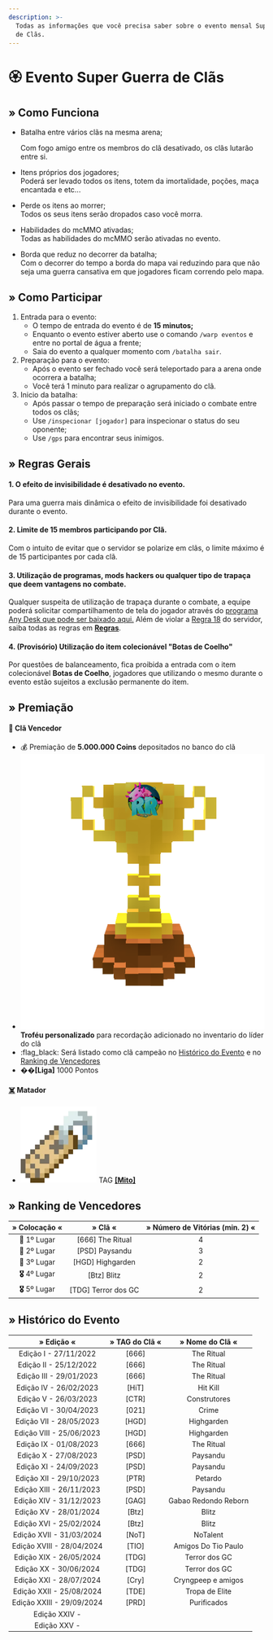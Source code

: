 ```yaml
---
description: >-
  Todas as informações que você precisa saber sobre o evento mensal Super Guerra
  de Clãs.
---
```


# 🏵️ Evento Super Guerra de Clãs

## » Como Funciona

*   Batalha entre vários clãs na mesma arena;

    Com fogo amigo entre os membros do clã desativado, os clãs lutarão entre si.
* Itens próprios dos jogadores;\
  Poderá ser levado todos os itens, totem da imortalidade, poções, maça encantada e etc...
* Perde os itens ao morrer;\
  Todos os seus itens serão dropados caso você morra.
* Habilidades do mcMMO ativadas;\
  Todas as habilidades do mcMMO serão ativadas no evento.
* Borda que reduz no decorrer da batalha;\
  Com o decorrer do tempo a borda do mapa vai reduzindo para que não seja uma guerra cansativa em que jogadores ficam correndo pelo mapa.

## » Como Participar

1. Entrada para o evento:
   * O tempo de entrada do evento é de **15 minutos;**
   * Enquanto o evento estiver aberto use o comando `/warp eventos` e entre no portal de água a frente;
   * Saia do evento a qualquer momento com `/batalha sair`.
2. Preparação para o evento:
   * Após o evento ser fechado você será teleportado para a arena onde ocorrera a batalha;
   * Você terá 1 minuto para realizar o agrupamento do clã.
3. Inicio da batalha:
   * Após passar o tempo de preparação será iniciado o combate entre todos os clãs;
   * Use `/inspecionar [jogador]` para inspecionar o status do seu oponente;
   * Use `/gps` para encontrar seus inimigos.

## » Regras Gerais

#### 1. O efeito de invisibilidade é desativado no evento.

Para uma guerra mais dinâmica o efeito de invisibilidade foi desativado durante o evento.

#### 2. Limite de 15 membros participando por Clã.

Com o intuito de evitar que o servidor se polarize em clãs, o limite máximo é de 15 participantes por cada clã.

#### **3. Utilização de programas, mods hackers ou qualquer tipo de trapaça que deem vantagens no combate.**

Qualquer suspeita de utilização de trapaça durante o combate, a equipe poderá solicitar compartilhamento de tela do jogador através do [programa Any Desk que pode ser baixado aqui.](https://anydesk.com/pt/downloads) Além de violar a [Regra 18](https://wiki.rederevo.com/regras/jogabilidade#01-7) do servidor, saiba todas as regras em [**Regras**](../../regras/).

#### **4. (Provisório) Utilização do item colecionável "Botas de Coelho"**

Por questões de balanceamento, fica proibida a entrada com o item colecionável **Botas de Coelho**, jogadores que utilizando o mesmo durante o evento estão sujeitos a exclusão permanente do item.

## » Premiação

#### 🥇 **Clã Vencedor**

* :moneybag: Premiação de **5.000.000 Coins** depositados no banco do clã
* <img src="../../.gitbook/assets/trofeurevo (2).png" alt="" data-size="line">**Troféu personalizado** para recordação adicionado no inventario do líder do clã
* :flag\_black: Será listado como clã campeão no [Histórico do Evento](evento-super-guerra-de-clas.md#historico-do-evento) e no [Ranking de Vencedores](evento-super-guerra-de-clas.md#undefined)
* �&#xDC8E;**\[Liga]** 1000 Pontos

#### [☠️](https://emojipedia.org/skull-and-crossbones/) **Matador**

* <img src="../../.gitbook/assets/image (14) (1) (2).png" alt="" data-size="line"> TAG [**\[Mito\]**](broken-reference)

## » Ranking de Vencedores

|  » Colocação «  |        » Clã «       | » Número de Vitórias (min. 2) «       |
| :-------------: | :------------------: | :-----------------------------------: |
|   🥇 1º Lugar   |   \[666] The Ritual  |                   4                   |
|   🥈 2º Lugar   |    \[PSD] Paysandu   |                   3                   |
|   🥉 3º Lugar   |   \[HGD] Highgarden  |                   2                   |
| **🎖** 4º Lugar |     \[Btz] Blitz     |                   2                   |
| **🎖** 5º Lugar | \[TDG] Terror dos GC |                   2                   |

## » Histórico do Evento

|         » Edição «        | » TAG do Clã « |    » Nome do Clã «   |
| :-----------------------: | :------------: | :------------------: |
|   Edição I - 27/11/2022   |     \[666]     |      The Ritual      |
|   Edição II - 25/12/2022  |     \[666]     |      The Ritual      |
|  Edição III - 29/01/2023  |     \[666]     |      The Ritual      |
|   Edição IV - 26/02/2023  |     \[HiT]     |       Hit Kill       |
|   Edição V - 26/03/2023   |     \[CTR]     |     Construtores     |
|   Edição VI - 30/04/2023  |     \[021]     |         Crime        |
|  Edição VII - 28/05/2023  |     \[HGD]     |      Highgarden      |
|  Edição VIII - 25/06/2023 |     \[HGD]     |      Highgarden      |
|   Edição IX - 01/08/2023  |     \[666]     |      The Ritual      |
|   Edição X - 27/08/2023   |     \[PSD]     |       Paysandu       |
|   Edição XI - 24/09/2023  |     \[PSD]     |       Paysandu       |
|  Edição XII - 29/10/2023  |     \[PTR]     |        Petardo       |
|  Edição XIII - 26/11/2023 |     \[PSD]     |       Paysandu       |
|  Edição XIV - 31/12/2023  |     \[GAG]     | Gabao Redondo Reborn |
|   Edição XV - 28/01/2024  |     \[Btz]     |         Blitz        |
|  Edição XVI - 25/02/2024  |     \[Btz]     |         Blitz        |
|  Edição XVII - 31/03/2024 |     \[NoT]     |       NoTalent       |
| Edição XVIII - 28/04/2024 |     \[TIO]     |  Amigos Do Tio Paulo |
|  Edição XIX - 26/05/2024  |     \[TDG]     |     Terror dos GC    |
|   Edição XX - 30/06/2024  |     \[TDG]     |     Terror dos GC    |
|  Edição XXI - 28/07/2024  |     \[Cry]     |  Cryngpeep e amigos  |
|  Edição XXII - 25/08/2024 |     \[TDE]     |    Tropa de Elite    |
| Edição XXIII - 29/09/2024 |     \[PRD]     |      Purificados     |
|       Edição XXIV -       |                |                      |
|        Edição XXV -       |                |                      |
